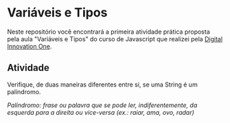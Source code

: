 # Variáveis e Tipos

Neste repositório você encontrará a primeira atividade prática proposta pela aula "Variáveis e Tipos" do curso de Javascript que realizei pela [Digital Innovation One](https://digitalinnovation.one/).

## Atividade

Verifique, de duas maneiras diferentes entre si, se uma String é um palíndromo.

_Palíndromo: frase ou palavra que se pode ler, indiferentemente, da esquerda para a direita ou vice-versa (ex.: raiar, ama, ovo, radar)_
